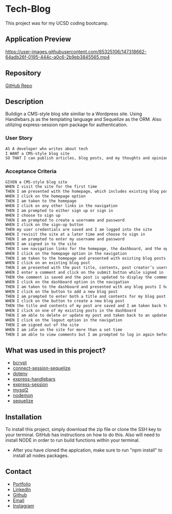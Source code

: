 # Tech-Blog

This project was for my UCSD coding bootcamp.

## Application Preview

https://user-images.githubusercontent.com/85325106/147318662-64adb26f-0195-444c-a0c6-2b9eb3845565.mp4

## Repository 

[GitHub Repo](https://github.com/latommyla/Tech-Blog)

## Description

Buildign a CMS-style blog site similiar to a Wordpress site. Using Handlebars.js as the templating language and Sequelize as the ORM. Also utilizing express-session npm package for authentication.

### User Story

```md
AS A developer who writes about tech
I WANT a CMS-style blog site
SO THAT I can publish articles, blog posts, and my thoughts and opinions
```

### Acceptance Criteria

```md
GIVEN a CMS-style blog site
WHEN I visit the site for the first time
THEN I am presented with the homepage, which includes existing blog posts if any have been posted; navigation links for the homepage and the dashboard; and the option to log in
WHEN I click on the homepage option
THEN I am taken to the homepage
WHEN I click on any other links in the navigation
THEN I am prompted to either sign up or sign in
WHEN I choose to sign up
THEN I am prompted to create a username and password
WHEN I click on the sign-up button
THEN my user credentials are saved and I am logged into the site
WHEN I revisit the site at a later time and choose to sign in
THEN I am prompted to enter my username and password
WHEN I am signed in to the site
THEN I see navigation links for the homepage, the dashboard, and the option to log out
WHEN I click on the homepage option in the navigation
THEN I am taken to the homepage and presented with existing blog posts that include the post title and the date created
WHEN I click on an existing blog post
THEN I am presented with the post title, contents, post creator’s username, and date created for that post and have the option to leave a comment
WHEN I enter a comment and click on the submit button while signed in
THEN the comment is saved and the post is updated to display the comment, the comment creator’s username, and the date created
WHEN I click on the dashboard option in the navigation
THEN I am taken to the dashboard and presented with any blog posts I have already created and the option to add a new blog post
WHEN I click on the button to add a new blog post
THEN I am prompted to enter both a title and contents for my blog post
WHEN I click on the button to create a new blog post
THEN the title and contents of my post are saved and I am taken back to an updated dashboard with my new blog post
WHEN I click on one of my existing posts in the dashboard
THEN I am able to delete or update my post and taken back to an updated dashboard
WHEN I click on the logout option in the navigation
THEN I am signed out of the site
WHEN I am idle on the site for more than a set time
THEN I am able to view comments but I am prompted to log in again before I can add, update, or delete comments
```

## What was used in this project?

- [bcrypt](https://www.npmjs.com/package/bcrypt)
- [connect-session-sequelize](npmjs.com/package/connect-session-sequelize)
- [dotenv](https://www.npmjs.com/package/dotenv)
- [express-handlebars](https://www.npmjs.com/package/express-handlebars)
- [express-session](https://www.npmjs.com/package/express-session)
- [mysql2](https://www.npmjs.com/package/mysql2)
- [nodemon](https://www.npmjs.com/package/nodemon)
- [sequelize](https://www.npmjs.com/package/sequelize)


## Installation

To install this project, simply download the zip file or clone the SSH key to your terminal. GitHub has instructions on how to do this. Also will need to install NODE in order to run build functions within your terminal.

- After you have cloned the applcation, make sure to run "npm install" to install all nodes packages.

## Contact 

- [Portfolio](https://latommyla.github.io/TL-Portfolio/)
- [LinkedIn](https://www.linkedin.com/in/tommymla/)
- [Github](https://github.com/latommyla)
- [Email](mailto:tommyl.dmd@gmail.com)
- [Instagram](https://instagram.com/latommyla)


